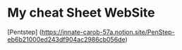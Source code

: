 # My cheat Sheet WebSite
[Pentstep]
(https://innate-carob-57a.notion.site/PenStep-eb6b21000ed243df904ac2986cb056de)
